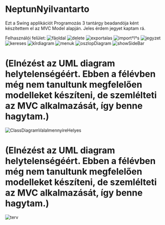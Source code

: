 # NeptunNyilvantarto

Ezt a Swing applikációt Programozás 3 tantárgy beadandója ként készítettem el az MVC Model alapján. Jeles érdem jegyet kaptam rá.

Felhasználói felület:
![fãoldal](https://user-images.githubusercontent.com/22506745/147293417-bd53ab95-2313-4cdc-9bbb-1ca2b4dd168f.png)
![delete](https://user-images.githubusercontent.com/22506745/147293450-9bd631a2-fb66-4067-a9d5-18b8c159f4c6.png)
![exportalas](https://user-images.githubusercontent.com/22506745/147293454-38c55471-af09-4105-ae84-0a4dcad23a67.png)
![import†l†s](https://user-images.githubusercontent.com/22506745/147293457-1d0b9920-f186-4eb0-ad78-7ea951404498.png)
![jegyzet](https://user-images.githubusercontent.com/22506745/147293463-15c25cfd-aa00-44d8-9e0f-2d9a77eed10b.png)
![kereses](https://user-images.githubusercontent.com/22506745/147293467-efe08ab5-db1d-438b-869e-fb788a4c0624.png)
![kîrdiagram](https://user-images.githubusercontent.com/22506745/147293473-a330f496-aa53-43b7-94ff-c450d1249e0c.png)
![menuk](https://user-images.githubusercontent.com/22506745/147293479-21f22602-0b28-474c-8c5d-ba806f82ff0d.png)
![oszlopDiagram](https://user-images.githubusercontent.com/22506745/147293490-fb4d84db-14d8-46a0-bd8d-19a206cb64b4.png)
![showSideBar](https://user-images.githubusercontent.com/22506745/147293498-07f909df-e3eb-4907-bc54-10374e9187a8.png)
<h1>(Elnézést az UML diagram helytelenségéért. Ebben a félévben még nem tanultunk megfelelően modelleket készíteni, de szemlélteti az MVC alkalmazását, így benne hagytam.)</h1>

![ClassDiagramValalmennyireHelyes](https://user-images.githubusercontent.com/22506745/147293515-0b00c1d9-4e58-4f3a-ba8b-ace1855ed8e0.png)

<h1>(Elnézést az UML diagram helytelenségéért. Ebben a félévben még nem tanultunk megfelelően modelleket készíteni, de szemlélteti az MVC alkalmazását, így benne hagytam.)</h1>

![terv](https://user-images.githubusercontent.com/22506745/147293519-f29dc157-c4f2-4de9-9518-d94c2bac424b.jpg)
